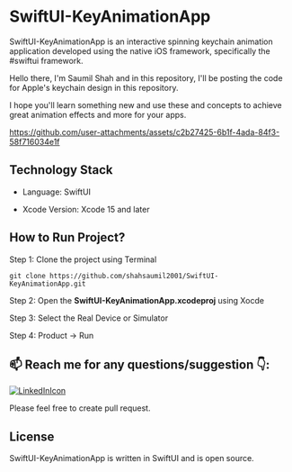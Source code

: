 # SwiftUI-KeyAnimationApp

SwiftUI-KeyAnimationApp is an interactive spinning keychain animation application developed using the native iOS framework, specifically the #swiftui framework.

Hello there, I'm Saumil Shah and in this repository, I'll be posting the code for Apple's keychain design in this repository.

I hope you'll learn something new and use these and concepts to achieve great animation effects and more for your apps.

https://github.com/user-attachments/assets/c2b27425-6b1f-4ada-84f3-58f716034e1f


## Technology Stack

- Language: SwiftUI

- Xcode Version: Xcode 15 and later

## How to Run Project? 

Step 1: Clone the project using Terminal 
```
git clone https://github.com/shahsaumil2001/SwiftUI-KeyAnimationApp.git
```
Step 2: Open the **SwiftUI-KeyAnimationApp.xcodeproj** using Xocde

Step 3: Select the Real Device or Simulator

Step 4: Product -> Run

## 📫 Reach me for any questions/suggestion :point_down::
[![LinkedInIcon](https://user-images.githubusercontent.com/56787966/180372874-fd85a898-5750-4b51-a39d-bf552e321eb4.png)](https://www.linkedin.com/in/saumil-shah-b954b9101/)

Please feel free to create pull request.

## License

SwiftUI-KeyAnimationApp is written in SwiftUI and is open source.
